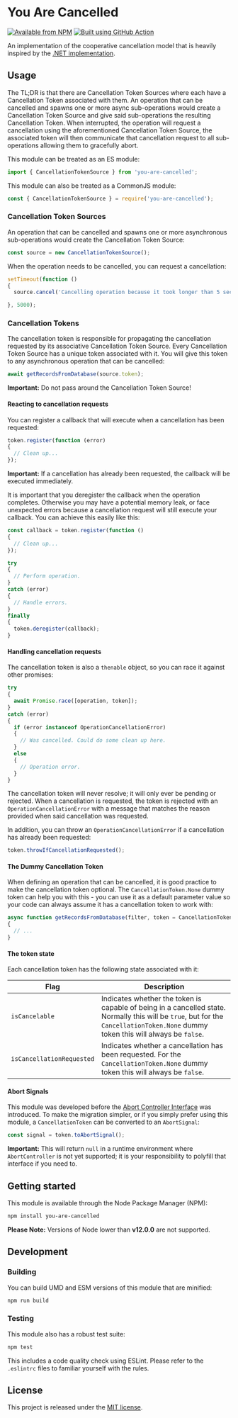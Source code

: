 # You Are Cancelled

[![Available from NPM](https://img.shields.io/npm/v/you-are-cancelled.svg?maxAge=900)](https://www.npmjs.com/package/you-are-cancelled)
[![Built using GitHub Action](https://github.com/lsphillips/YouAreCancelled/actions/workflows/build.yml/badge.svg?branch=master)](https://github.com/lsphillips/YouAreCancelled/actions)

An implementation of the cooperative cancellation model that is heavily inspired by the [.NET implementation](https://docs.microsoft.com/en-us/dotnet/standard/threading/cancellation-in-managed-threads).

## Usage

The TL;DR is that there are Cancellation Token Sources where each have a Cancellation Token associated with them. An operation that can be cancelled and spawns one or more async sub-operations would create a Cancellation Token Source and give said sub-operations the resulting Cancellation Token. When interrupted, the operation will request a cancellation using the aforementioned Cancellation Token Source, the associated token will then communicate that cancellation request to all sub-operations allowing them to gracefully abort.

This module can be treated as an ES module:

``` js
import { CancellationTokenSource } from 'you-are-cancelled';
```

This module can also be treated as a CommonJS module:

``` js
const { CancellationTokenSource } = require('you-are-cancelled');
```

### Cancellation Token Sources

An operation that can be cancelled and spawns one or more asynchronous sub-operations would create the Cancellation Token Source:

``` js
const source = new CancellationTokenSource();
```

When the operation needs to be cancelled, you can request a cancellation:

``` js
setTimeout(function ()
{
  source.cancel('Cancelling operation because it took longer than 5 seconds.');

}, 5000);
```

### Cancellation Tokens

The cancellation token is responsible for propagating the cancellation requested by its associative Cancellation Token Source. Every Cancellation Token Source has a unique token associated with it. You will give this token to any asynchronous operation that can be cancelled:

``` js
await getRecordsFromDatabase(source.token);
```

**Important:** Do not pass around the Cancellation Token Source!

#### Reacting to cancellation requests

You can register a callback that will execute when a cancellation has been requested:

``` js
token.register(function (error)
{
  // Clean up...
});
```

**Important:** If a cancellation has already been requested, the callback will be executed immediately.

It is important that you deregister the callback when the operation completes. Otherwise you may have a potential memory leak, or face unexpected errors because a cancellation request will still execute your callback. You can achieve this easily like this:

``` js
const callback = token.register(function ()
{
  // Clean up...
});

try
{
  // Perform operation.
}
catch (error)
{
  // Handle errors.
}
finally
{
  token.deregister(callback);
}
```

#### Handling cancellation requests

The cancellation token is also a `thenable` object, so you can race it against other promises:

``` js
try
{
  await Promise.race([operation, token]);
}
catch (error)
{
  if (error instanceof OperationCancellationError)
  {
    // Was cancelled. Could do some clean up here.
  }
  else
  {
    // Operation error.
  }
}
```

The cancellation token will never resolve; it will only ever be pending or rejected. When a cancellation is requested, the token is rejected with an `OperationCancellationError` with a message that matches the reason provided when said cancellation was requested.

In addition, you can throw an `OperationCancellationError` if a cancellation has already been requested:

``` js
token.throwIfCancellationRequested();
```

#### The Dummy Cancellation Token

When defining an operation that can be cancelled, it is good practice to make the cancellation token optional. The `CancellationToken.None` dummy token can help you with this - you can use it as a default parameter value so your code can always assume it has a cancellation token to work with:

``` js
async function getRecordsFromDatabase(filter, token = CancellationToken.None)
{
  // ...
}
```

#### The token state

Each cancellation token has the following state associated with it:

| Flag                      | Description                                                                                                                                                                       |
| ------------------------- | --------------------------------------------------------------------------------------------------------------------------------------------------------------------------------- |
| `isCancelable`            | Indicates whether the token is capable of being in a cancelled state. Normally this will be `true`, but for the `CancellationToken.None` dummy token this will always be `false`. |
| `isCancellationRequested` | Indicates whether a cancellation has been requested. For the `CancellationToken.None` dummy token this will always be `false`.                                                    |

#### Abort Signals

This module was developed before the [Abort Controller Interface](https://developer.mozilla.org/en-US/docs/Web/API/AbortController) was introduced. To make the migration simpler, or if you simply prefer using this module, a `CancellationToken` can be converted to an `AbortSignal`:

``` js
const signal = token.toAbortSignal();
```

**Important:** This will return `null` in a runtime environment where `AbortController` is not yet supported; it is your responsibility to polyfill that interface if you need to.

## Getting started

This module is available through the Node Package Manager (NPM):

``` bash
npm install you-are-cancelled
```

**Please Note:** Versions of Node lower than **v12.0.0** are not supported.

## Development

### Building

You can build UMD and ESM versions of this module that are minified:

``` bash
npm run build
```

### Testing

This module also has a robust test suite:

``` bash
npm test
```

This includes a code quality check using ESLint. Please refer to the `.eslintrc` files to familiar yourself with the rules.

## License

This project is released under the [MIT license](LICENSE.txt).
